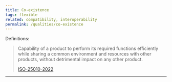 ```yaml
---
title: Co-existence
tags: flexible
related: compatibility, interoperability
permalink: /qualities/co-existence
---
```




Definitions:

>Capability of a product to perform its required functions efficiently while sharing a common environment and resources with other products, without detrimental impact on any other product.
> 
>[ISO-25010-2022](/references/#iso-25010-2022)

<hr class="with-no-margin"/>

